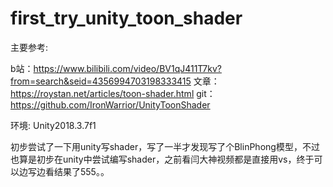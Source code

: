 # first_try_unity_toon_shader

主要参考:

b站：https://www.bilibili.com/video/BV1qJ411T7kv?from=search&seid=4356994703198333415
文章：https://roystan.net/articles/toon-shader.html
git：https://github.com/IronWarrior/UnityToonShader

环境:
  Unity2018.3.7f1

  初步尝试了一下用unity写shader，写了一半才发现写了个BlinPhong模型，不过也算是初步在unity中尝试编写shader，之前看闫大神视频都是直接用vs，终于可以边写边看结果了555。。
